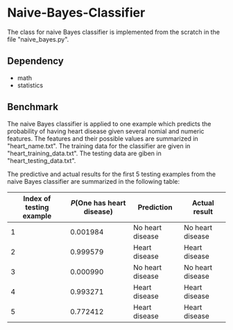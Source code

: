 # Naive-Bayes-Classifier
The class for naive Bayes classifier is implemented from the scratch in the file "naive_bayes.py".  

## Dependency
- math
- statistics  

## Benchmark
The naive Bayes classifier is applied to one example which predicts the probability of having heart disease given several nomial and numeric features. The features and their possible values are summarized in "heart_name.txt". The training data for the classifier are given in "heart_training_data.txt". The testing data are giben in "heart_testing_data.txt".   

The predictive and actual results for the first 5 testing examples from the naive Bayes classifier are summarized in the following table:

| Index of testing example | *P*(One has heart disease) |     Prediction   |   Actual result  |
| ------------------------ | -------------------------- | ---------------- | ---------------- |
|            1             |          0.001984          | No heart disease | No heart disease |
|            2             |          0.999579          |   Heart disease  |   Heart disease  |
|            3             |          0.000990          | No heart disease | No heart disease |
|            4             |          0.993271          |   Heart disease  |   Heart disease  |
|            5             |          0.772412          |   Heart disease  |   Heart disease  |

